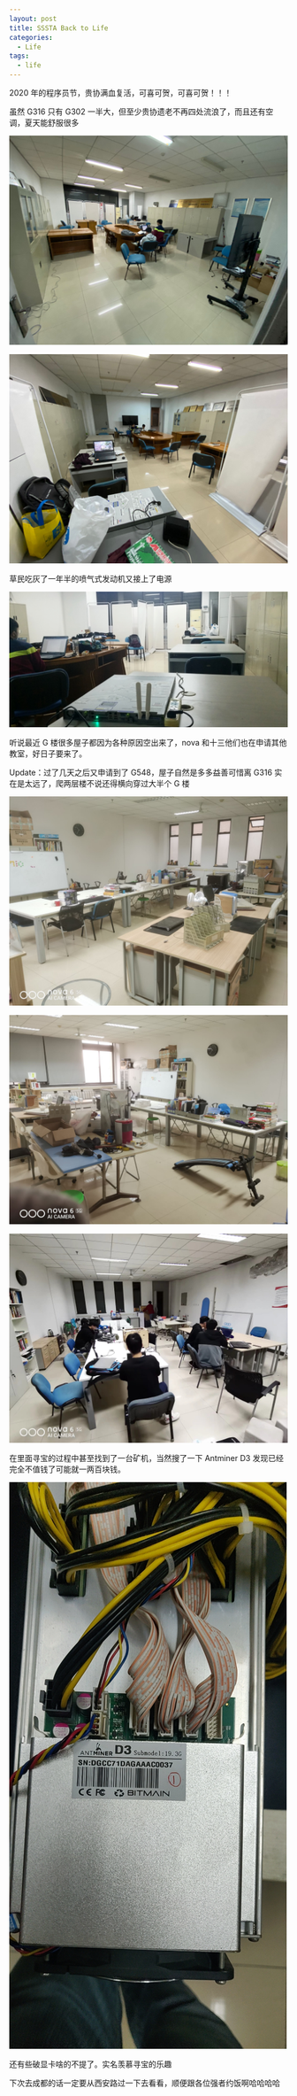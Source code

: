 ```yaml
---
layout: post
title: SSSTA Back to Life
categories:
  - Life
tags:
  - life
---
```


2020 年的程序员节，贵协满血复活，可喜可贺，可喜可贺！！！

虽然 G316 只有 G302 一半大，但至少贵协遗老不再四处流浪了，而且还有空调，夏天能舒服很多

![](../assets/images/sssta-back-to-life/1.jpg)

![](../assets/images/sssta-back-to-life/2.jpg)

草民吃灰了一年半的喷气式发动机又接上了电源

![](../assets/images/sssta-back-to-life/3.jpg)

听说最近 G 楼很多屋子都因为各种原因空出来了，nova 和十三他们也在申请其他教室，好日子要来了。

Update：过了几天之后又申请到了 G548，屋子自然是多多益善可惜离 G316 实在是太远了，爬两层楼不说还得横向穿过大半个 G 楼

![](../assets/images/sssta-back-to-life/4.jpg)

![](../assets/images/sssta-back-to-life/5.jpg)

![](../assets/images/sssta-back-to-life/6.jpg)

在里面寻宝的过程中甚至找到了一台矿机，当然搜了一下 Antminer D3 发现已经完全不值钱了可能就一两百块钱。

![](../assets/images/sssta-back-to-life/antminer_d3.jpg)

还有些破显卡啥的不提了。实名羡慕寻宝的乐趣

下次去成都的话一定要从西安路过一下去看看，顺便跟各位强者约饭啊哈哈哈哈
